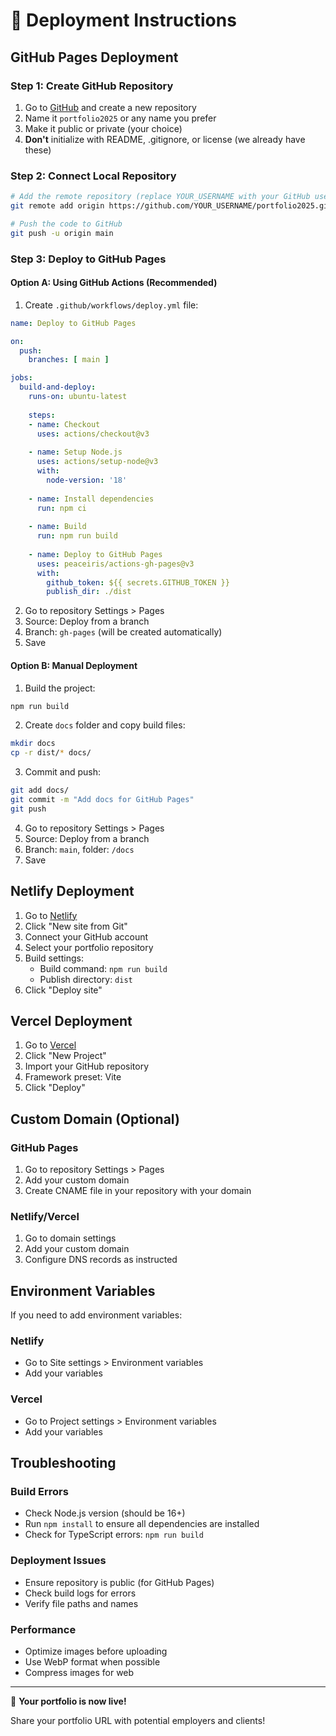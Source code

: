 # 🚀 Deployment Instructions

## GitHub Pages Deployment

### Step 1: Create GitHub Repository

1. Go to [GitHub](https://github.com) and create a new repository
2. Name it `portfolio2025` or any name you prefer
3. Make it public or private (your choice)
4. **Don't** initialize with README, .gitignore, or license (we already have these)

### Step 2: Connect Local Repository

```bash
# Add the remote repository (replace YOUR_USERNAME with your GitHub username)
git remote add origin https://github.com/YOUR_USERNAME/portfolio2025.git

# Push the code to GitHub
git push -u origin main
```

### Step 3: Deploy to GitHub Pages

#### Option A: Using GitHub Actions (Recommended)

1. Create `.github/workflows/deploy.yml` file:

```yaml
name: Deploy to GitHub Pages

on:
  push:
    branches: [ main ]

jobs:
  build-and-deploy:
    runs-on: ubuntu-latest
    
    steps:
    - name: Checkout
      uses: actions/checkout@v3
      
    - name: Setup Node.js
      uses: actions/setup-node@v3
      with:
        node-version: '18'
        
    - name: Install dependencies
      run: npm ci
      
    - name: Build
      run: npm run build
      
    - name: Deploy to GitHub Pages
      uses: peaceiris/actions-gh-pages@v3
      with:
        github_token: ${{ secrets.GITHUB_TOKEN }}
        publish_dir: ./dist
```

2. Go to repository Settings > Pages
3. Source: Deploy from a branch
4. Branch: `gh-pages` (will be created automatically)
5. Save

#### Option B: Manual Deployment

1. Build the project:
```bash
npm run build
```

2. Create `docs` folder and copy build files:
```bash
mkdir docs
cp -r dist/* docs/
```

3. Commit and push:
```bash
git add docs/
git commit -m "Add docs for GitHub Pages"
git push
```

4. Go to repository Settings > Pages
5. Source: Deploy from a branch
6. Branch: `main`, folder: `/docs`
7. Save

## Netlify Deployment

1. Go to [Netlify](https://netlify.com)
2. Click "New site from Git"
3. Connect your GitHub account
4. Select your portfolio repository
5. Build settings:
   - Build command: `npm run build`
   - Publish directory: `dist`
6. Click "Deploy site"

## Vercel Deployment

1. Go to [Vercel](https://vercel.com)
2. Click "New Project"
3. Import your GitHub repository
4. Framework preset: Vite
5. Click "Deploy"

## Custom Domain (Optional)

### GitHub Pages
1. Go to repository Settings > Pages
2. Add your custom domain
3. Create CNAME file in your repository with your domain

### Netlify/Vercel
1. Go to domain settings
2. Add your custom domain
3. Configure DNS records as instructed

## Environment Variables

If you need to add environment variables:

### Netlify
- Go to Site settings > Environment variables
- Add your variables

### Vercel
- Go to Project settings > Environment variables
- Add your variables

## Troubleshooting

### Build Errors
- Check Node.js version (should be 16+)
- Run `npm install` to ensure all dependencies are installed
- Check for TypeScript errors: `npm run build`

### Deployment Issues
- Ensure repository is public (for GitHub Pages)
- Check build logs for errors
- Verify file paths and names

### Performance
- Optimize images before uploading
- Use WebP format when possible
- Compress images for web

---

🎉 **Your portfolio is now live!** 

Share your portfolio URL with potential employers and clients!
